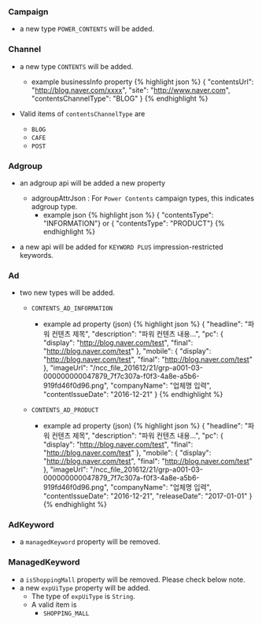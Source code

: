 ### Campaign
 * a new type `POWER_CONTENTS` will be added.

### Channel
 * a new type `CONTENTS` will be added.
   * example businessInfo property
{% highlight json %}
{
	"contentsUrl": "http://blog.naver.com/xxxx",
	"site": "http://www.naver.com",
	"contentsChannelType": "BLOG"
}
{% endhighlight %}

 * Valid items of `contentsChannelType` are
   * `BLOG`
   * `CAFE`
   * `POST`

### Adgroup
 * an adgroup api will be added a new property
   * adgroupAttrJson : For `Power Contents` campaign types, this indicates adgroup type.
     * example json
{% highlight json %}
{ "contentsType": "INFORMATION"}
or
{ "contentsType": "PRODUCT"}
{% endhighlight %}

    
  * a new api will be added for `KEYWORD PLUS` impression-restricted keywords.

### Ad
 * two new types will be added.
   * `CONTENTS_AD_INFORMATION`
     * example ad property (json)
{% highlight json %}
{
  "headline": "파워 컨텐츠 제목",
  "description": "파워  컨텐츠 내용...",
  "pc": {
    "display": "http://blog.naver.com/test",
    "final": "http://blog.naver.com/test"
  },
  "mobile": {
    "display": "http://blog.naver.com/test",
    "final": "http://blog.naver.com/test"
  },
  "imageUrl": "/ncc_file_201612/21/grp-a001-03-000000000047879_7f7c307a-f0f3-4a8e-a5b6-919fd46f0d96.png",
  "companyName": "업체명 입력",
  "contentIssueDate": "2016-12-21"
}
{% endhighlight %}

   * `CONTENTS_AD_PRODUCT`
       * example ad property (json)
{% highlight json %}
{
  "headline": "파워 컨텐츠 제목",
  "description": "파워  컨텐츠 내용...",
  "pc": {
    "display": "http://blog.naver.com/test",
    "final": "http://blog.naver.com/test"
  },
  "mobile": {
    "display": "http://blog.naver.com/test",
    "final": "http://blog.naver.com/test"
  },
  "imageUrl": "/ncc_file_201612/21/grp-a001-03-000000000047879_7f7c307a-f0f3-4a8e-a5b6-919fd46f0d96.png",
  "companyName": "업체명 입력",
  "contentIssueDate": "2016-12-21",
  "releaseDate": "2017-01-01"
}
{% endhighlight %}

### AdKeyword
 * a `managedKeyword` property will be removed.

### ManagedKeyword
 * a `isShoppingMall` property will be removed. Please check below note.
 * a new `expUiType` property will be added.
    * The type of `expUiType` is `String`.
    * A valid item is
      * `SHOPPING_MALL`

